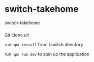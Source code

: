 # switch-takehome
switch-takehome

###
Git clone url


run `npm install` from /switch directory


run `npm run dev` to spin up the application

